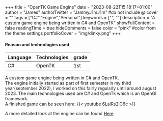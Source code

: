 +++
title = "OpenTK Game Engine"
date = "2023-08-22T15:18:17+01:00"
author = "James"
authorTwitter = "JammyJ1mJ1m" #do not include @
cover = ""
tags = ["C#","Engine","Personal"]
keywords = ["", ""]
description = "A custom game engine being written in C# and OpenTK"
showFullContent = false
readingTime = true
hideComments = false
color = "pink" #color from the theme settings
portfolioCover = "img/dinky.png"
+++



#### Reason and technologies used

| Language    | Technologies| grade
| ----------- | ----------- | ----------- |
| C#          |OpenTK       | 1st


A custom game engine being written in C# and OpenTK.  
The engine initially started as part of first semester in my third year(september 2022), I worked on this fairly   regularly until around august 2023. The main technologies used are C# and OpenTk which is an OpenGl framework.  
A finished game can be seen here:
{{< youtube 6LaIRs2iC6c >}}


A more detailed look at the engine can be found [Here](https://jammyjimjim.co.uk/posts/opentk-game-engine/)